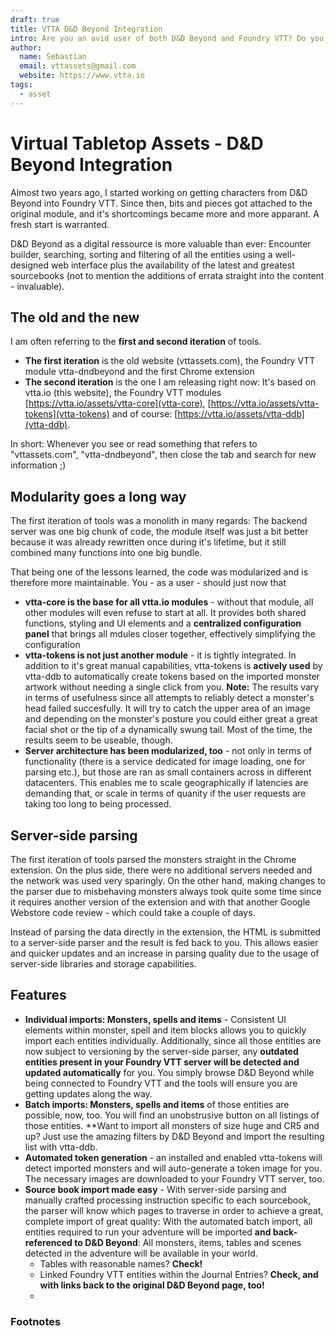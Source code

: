 ```yaml
---
draft: true
title: VTTA D&D Beyond Integration
intro: Are you an avid user of both D&D Beyond and Foundry VTT? Do you want to seamlessly integrate both tools into your regular DMing workflows? "VTTA.io - D&D Beyond Integration" helps you to achieve that goal.
author:
  name: Sebastian
  email: vttassets@gmail.com
  website: https://www.vtta.io
tags:
  - asset
---
```


# Virtual Tabletop Assets - D&D Beyond Integration

Almost two years ago, I started working on getting characters from D&D Beyond into Foundry VTT. Since then, bits and pieces got attached to the original module, and it's shortcomings became more and more apparant. A fresh start is warranted.

D&D Beyond as a digital ressource is more valuable than ever: Encounter builder, searching, sorting and filtering of all the entities using a well-designed web interface plus the availability of the latest and greatest sourcebooks (not to mention the additions of errata straight into the content - invaluable).

## The old and the new

I am often referring to the **first and second iteration** of tools.

- **The first iteration** is the old website (vttassets.com), the Foundry VTT module vtta-dndbeyond and the first Chrome extension
- **The second iteration** is the one I am releasing right now: It's based on vtta.io (this website), the Foundry VTT modules [https://vtta.io/assets/vtta-core](vtta-core), [https://vtta.io/assets/vtta-tokens](vtta-tokens) and of course: [https://vtta.io/assets/vtta-ddb](vtta-ddb).

In short: Whenever you see or read something that refers to "vttassets.com", "vtta-dndbeyond", then close the tab and search for new information ;)

## Modularity goes a long way

The first iteration of tools was a monolith in many regards: The backend server was one big chunk of code, the module itself was just a bit better because it was already rewritten once during it's lifetime, but it still combined many functions into one big bundle.

That being one of the lessons learned, the code was modularized and is therefore more maintainable. You - as a user - should just now that

- **vtta-core is the base for all vtta.io modules** - without that module, all other modules will even refuse to start at all. It provides both shared functions, styling and UI elements and a **centralized configuration panel** that brings all mdules closer together, effectively simplifying the configuration
- **vtta-tokens is not just another module** - it is tightly integrated. In addition to it's great manual capabilities, vtta-tokens is **actively used** by vtta-ddb to automatically create tokens based on the imported monster artwork without needing a single click from you. **Note:** The results vary in terms of usefulness since all attempts to reliably detect a monster's head failed succesfully. It will try to catch the upper area of an image and depending on the monster's posture you could either great a great facial shot or the tip of a dynamically swung tail. Most of the time, the results seem to be useable, though.
- **Server architecture has been modularized, too** - not only in terms of functionality (there is a service dedicated for image loading, one for parsing etc.), but those are ran as small containers across in different datacenters. This enables me to scale geographically if latencies are demanding that, or scale in terms of quanity if the user requests are taking too long to being processed.

## Server-side parsing

The first iteration of tools parsed the monsters straight in the Chrome extension. On the plus side, there were no additional servers needed and the network was used very sparingly. On the other hand, making changes to the parser due to misbehaving monsters always took quite some time since it requires another version of the extension and with that another Google Webstore code review - which could take a couple of days.

Instead of parsing the data directly in the extension, the HTML is submitted to a server-side parser and the result is fed back to you. This allows easier and quicker updates and an increase in parsing quality due to the usage of server-side libraries and storage capabilities.

## Features

- **Individual imports: Monsters, spells and items** - Consistent UI elements within monster, spell and item blocks allows you to quickly import each entities individually. Additionally, since all those entities are now subject to versioning by the server-side parser, any **outdated entities present in your Foundry VTT server will be detected and updated automatically** for you. You simply browse D&D Beyond while being connected to Foundry VTT and the tools will ensure you are getting updates along the way.
- **Batch imports: Monsters, spells and items** of those entities are possible, now, too. You will find an unobstrusive button on all listings of those entities. \*\*Want to import all monsters of size huge and CR5 and up? Just use the amazing filters by D&D Beyond and import the resulting list with vtta-ddb.
- **Automated token generation** - an installed and enabled vtta-tokens will detect imported monsters and will auto-generate a token image for you. The necessary images are downloaded to your Foundry VTT server, too.
- **Source book import made easy** - With server-side parsing and manually crafted processing instruction specific to each sourcebook, the parser will know which pages to traverse in order to achieve a great, complete import of great quality: With the automated batch import, all entities required to run your adventure will be imported **and back-referenced to D&D Beyond**: All monsters, items, tables and scenes detected in the adventure will be available in your world.
  - Tables with reasonable names? **Check!**
  - Linked Foundry VTT entities within the Journal Entries? **Check, and with links back to the original D&D Beyond page, too!**
  -

### Footnotes
